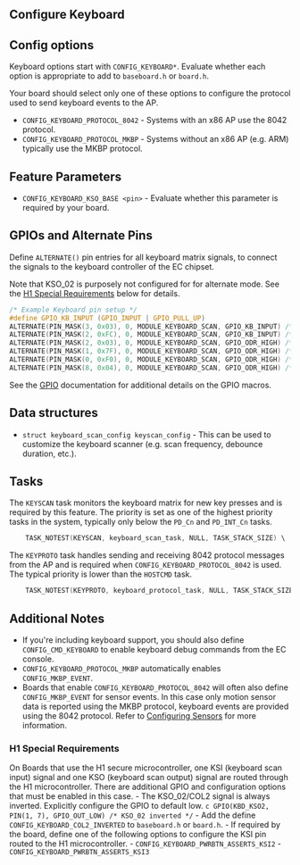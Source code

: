 ## Configure Keyboard

## Config options

Keyboard options start with `CONFIG_KEYBOARD*`. Evaluate whether each option is
appropriate to add to `baseboard.h` or `board.h`.

Your board should select only one of these options to configure the protocol
used to send keyboard events to the AP.

-   `CONFIG_KEYBOARD_PROTOCOL_8042` - Systems with an x86 AP use the 8042
    protocol.
-   `CONFIG_KEYBOARD_PROTOCOL_MKBP` - Systems without an x86 AP (e.g. ARM)
    typically use the MKBP protocol.

## Feature Parameters

-   `CONFIG_KEYBOARD_KSO_BASE <pin>` - Evaluate whether this parameter is
    required by your board.

## GPIOs and Alternate Pins

Define `ALTERNATE()` pin entries for all keyboard matrix signals, to connect the
signals to the keyboard controller of the EC chipset.

Note that KSO_02 is purposely not configured for for alternate mode. See the
[H1 Special Requirements](#H1-Special-Requirements) below for details.

```c
/* Example Keyboard pin setup */
#define GPIO_KB_INPUT (GPIO_INPUT | GPIO_PULL_UP)
ALTERNATE(PIN_MASK(3, 0x03), 0, MODULE_KEYBOARD_SCAN, GPIO_KB_INPUT) /* KSI_00-01 */
ALTERNATE(PIN_MASK(2, 0xFC), 0, MODULE_KEYBOARD_SCAN, GPIO_KB_INPUT) /* KSI_02-07 */
ALTERNATE(PIN_MASK(2, 0x03), 0, MODULE_KEYBOARD_SCAN, GPIO_ODR_HIGH) /* KSO_00-01 */
ALTERNATE(PIN_MASK(1, 0x7F), 0, MODULE_KEYBOARD_SCAN, GPIO_ODR_HIGH) /* KSO_03-09 */
ALTERNATE(PIN_MASK(0, 0xF0), 0, MODULE_KEYBOARD_SCAN, GPIO_ODR_HIGH) /* KSO_10-13 */
ALTERNATE(PIN_MASK(8, 0x04), 0, MODULE_KEYBOARD_SCAN, GPIO_ODR_HIGH) /* KSO_14    */
```

See the [GPIO](./gpio.md) documentation for additional details on the GPIO
macros.

## Data structures

-   `struct keyboard_scan_config keyscan_config` - This can be used to customize
    the keyboard scanner (e.g. scan frequency, debounce duration, etc.).

## Tasks

The `KEYSCAN` task monitors the keyboard matrix for new key presses and is
required by this feature. The priority is set as one of the highest priority
tasks in the system, typically only below the `PD_Cn` and `PD_INT_Cn` tasks.

```c
    TASK_NOTEST(KEYSCAN, keyboard_scan_task, NULL, TASK_STACK_SIZE) \
```

The `KEYPROTO` task handles sending and receiving 8042 protocol messages from
the AP and is required when `CONFIG_KEYBOARD_PROTOCOL_8042` is used. The typical
priority is lower than the `HOSTCMD` task.

```c
    TASK_NOTEST(KEYPROTO, keyboard_protocol_task, NULL, TASK_STACK_SIZE) \
```

## Additional Notes

-   If you're including keyboard support, you should also define
    `CONFIG_CMD_KEYBOARD` to enable keyboard debug commands from the EC console.
-   `CONFIG_KEYBOARD_PROTOCOL_MKBP` automatically enables `CONFIG_MKBP_EVENT`.
-   Boards that enable `CONFIG_KEYBOARD_PROTOCOL_8042` will often also define
    `CONFIG_MKBP_EVENT` for sensor events. In this case only motion sensor data
    is reported using the MKBP protocol, keyboard events are provided using the
    8042 protocol. Refer to [Configuring Sensors](./motion_sensors.md) for more
    information.

### H1 Special Requirements

On Boards that use the H1 secure microcontroller, one KSI (keyboard scan input)
signal and one KSO (keyboard scan output) signal are routed through the H1
microcontroller. There are additional GPIO and configuration options that must
be enabled in this case. - The KSO_02/COL2 signal is always inverted. Explicitly
configure the GPIO to default low. `c GPIO(KBD_KSO2, PIN(1, 7), GPIO_OUT_LOW) /*
KSO_02 inverted */` - Add the define `CONFIG_KEYBOARD_COL2_INVERTED` to
`baseboard.h` or `board.h`. - If required by the board, define one of the
following options to configure the KSI pin routed to the H1 microcontroller. -
`CONFIG_KEYBOARD_PWRBTN_ASSERTS_KSI2` - `CONFIG_KEYBOARD_PWRBTN_ASSERTS_KSI3`

